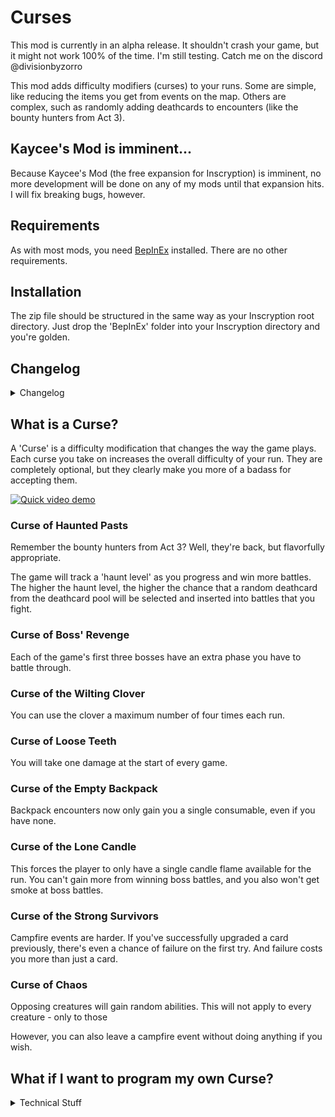 # Curses

This mod is currently in an alpha release. It shouldn't crash your game, but it might not work 100% of the time. I'm still testing. Catch me on the discord @divisionbyzorro

This mod adds difficulty modifiers (curses) to your runs. Some are simple, like reducing the items you get from events on the map. Others are complex, such as randomly adding deathcards to encounters (like the bounty hunters from Act 3).

## Kaycee's Mod is imminent...

Because Kaycee's Mod (the free expansion for Inscryption) is imminent, no more development will be done on any of my mods until that expansion hits. I will fix breaking bugs, however.

## Requirements

As with most mods, you need [BepInEx](https://inscryption.thunderstore.io/package/BepInEx/BepInExPack_Inscryption/) installed. There are no other requirements.

## Installation

The zip file should be structured in the same way as your Inscryption root directory. Just drop the 'BepInEx' folder into your Inscryption directory and you're golden.

## Changelog

<details>
<summary>Changelog</summary>

0.4.1
- Fixed defect with multiple attacks and mega sharks

0.4.0
- Added the Curse of the Wilting Clover
- Added the Curse of Boss' Reveng

0.3.1
- Fixed defect where unpaused audio would sometimes come back too loud.

0.3.0
- Added 'Curse of Loose Teeth' and 'Curse of Chaos'
- Fixed defect where audio would sometimes not properly resume after deathcards appear in battle
- Improved how 'Curse of the Lone Candle' interacts with boss sequences.
- Curse selection now happens after drafting/starter deck selection and after side deck selection

0.2.1
- Fixed occasional crash when adding deathcards to battle plan
- Fixed random icons appearing on procedurally generated cards.

0.2.0
- Added the 'Curse of Haunted Pasts'
- Significantly improved the curse selection event
- Fixed a bug in the curse selection event where card backs were not displaying correctly.

0.1.1
- Updated asset loader to (hopefully) fix issues with Thunderstore mod manager.

0.1.0
- Initial version. Includes 'Curse of the Empty Backpack,' 'Curse of the Lone Candle', ' and 'Curse of the Empty Backpack'
</details>

## What is a Curse?

A 'Curse' is a difficulty modification that changes the way the game plays. Each curse you take on increases the overall difficulty of your run. They are completely optional, but they clearly make you more of a badass for accepting them.

[![Quick video demo](https://img.youtube.com/vi/R1tFfTIx7kQ/0.jpg)](https://www.youtube.com/watch?v=R1tFfTIx7kQ)

### Curse of Haunted Pasts
Remember the bounty hunters from Act 3? Well, they're back, but flavorfully appropriate.

The game will track a 'haunt level' as you progress and win more battles. The higher the haunt level, the higher the chance that a random deathcard from the deathcard pool will be selected and inserted into battles that you fight.

### Curse of Boss' Revenge
Each of the game's first three bosses have an extra phase you have to battle through.

### Curse of the Wilting Clover
You can use the clover a maximum number of four times each run.

### Curse of Loose Teeth
You will take one damage at the start of every game.

### Curse of the Empty Backpack
Backpack encounters now only gain you a single consumable, even if you have none.

### Curse of the Lone Candle
This forces the player to only have a single candle flame available for the run.
You can't gain more from winning boss battles, and you also won't get smoke at boss battles.

### Curse of the Strong Survivors
Campfire events are harder. If you've successfully upgraded a card previously, there's even a chance of failure on the first try. And failure costs you more than just a card.

### Curse of Chaos
Opposing creatures will gain random abilities. This will not apply to every creature - only to those 

However, you can also leave a campfire event without doing anything if you wish.

## What if I want to program my own Curse?

<details>
<summary>Technical Stuff</summary>
I'll do my best to summarize it here:

1. You need to create a new curse class that inherits from CurseBase.
2. There are a number of abstract fields you have to implement:
    1. Title: This will display in the rulebook, prefixed with 'Curse Of'. So if you title your curse 'Flatulence,' the rulebook will refer to it as 'Curse Of Flatulence.'
    2. Description: This describes what the curse does and will appear in the rulebook.
    3. IconTexture: This is the icon that will appear in the middle of the curse card. It should be a 56x56 PNG. You can use AssetHelper to load it if you want, but AssetHelper will assume the PNG is in the 'Infiniscryption/assets' folder.
    4. Reset: This is *incredibly* important. This logic will run at the beginning of every run and whenever you leave the Curse selection node. If you need to do something at the start of the run, do it here (look at OneCandleMax to see how this is used).
3. Do whatever patching you need to do to make your curse work.
    - There is an instance variable called 'Active' which will tell you if your curse is active. If you're in a static method (like a patch), you can get the value of this flag using CurseManager.IsActive\<T>, where T is the class name of the mod.
    - I can't stress this enough. The framework does not check whether or not your curse is activated by the player - you have to do that! So if your curse makes the Mycologists put three copies of a card named 'Wet Fart' into your deck, you better make sure it only happens when that active flag is set.
4. Register the curse using CurseManager.Register. This will also take care of any patches defined in your curse.

That *should* be enough. Once a curse is registered, the Curse node will automatically pick it up and display it as an option for the player. If they leave it turned up, the Active flag will be set to true.
</details>